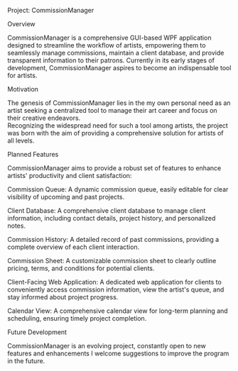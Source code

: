 Project: CommissionManager

Overview

  CommissionManager is a comprehensive GUI-based WPF application designed to streamline the workflow of artists, empowering them to seamlessly manage commissions, maintain a client       database, and provide transparent information to their patrons. Currently in its early stages of development, CommissionManager aspires to become an indispensable tool for artists.

Motivation

  The genesis of CommissionManager lies in the my own personal need as an artist seeking a centralized tool to manage their art career and focus on their creative endeavors.        
  Recognizing the widespread need for such a tool among artists, the project was born with the aim of providing a comprehensive solution for artists of all levels.

Planned Features

  CommissionManager aims to provide a robust set of features to enhance artists' productivity and client satisfaction:

  Commission Queue: A dynamic commission queue, easily editable for clear visibility of upcoming and past projects.

  Client Database: A comprehensive client database to manage client information, including contact details, project history, and personalized notes.

  Commission History: A detailed record of past commissions, providing a complete overview of each client interaction.

  Commission Sheet: A customizable commission sheet to clearly outline pricing, terms, and conditions for potential clients.

  Client-Facing Web Application: A dedicated web application for clients to conveniently access commission information, view the artist's queue, and stay informed about project           progress.

  Calendar View: A comprehensive calendar view for long-term planning and scheduling, ensuring timely project completion.

Future Development

  CommissionManager is an evolving project, constantly open to new features and enhancements I welcome suggestions to improve the program in the future.
